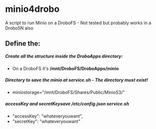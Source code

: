 # minio4drobo
A script to run Minio on a DroboFS - Not tested but probably works in a Drobo5N also

## Define the:

##### Create all the structure inside the DroboApps directory:
* On a DroboFS it's **/mnt/DroboFS/DroboApps/minio**

##### Directory to save the minio at service.sh - The directory must exist!
* miniostorage="/mnt/DroboFS/Shares/Public/MinioS3/"

##### accessKey and secretKeysave /etc/config.json service.sh
* "accessKey": "whateveryouwant",
* "secretKey": "whateveryouwant"
